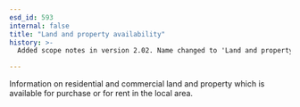 ```yaml
---
esd_id: 593
internal: false
title: "Land and property availability"
history: >-
  Added scope notes in version 2.02. Name changed to 'Land and property availability' in version 4.00.

---
```


Information on residential and commercial land and property which is available for purchase or for rent in the local area.

